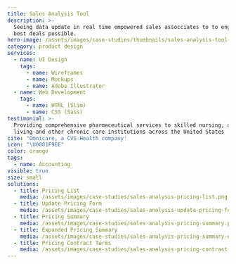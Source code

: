 ```yaml
---
title: Sales Analysis Tool
description: >-
  Seeing data update in real time empowered sales assocciates to to engineer the
  best deals possible.
hero-image: /assets/images/case-studies/thumbnails/sales-analysis-tool-thumbnail.png
category: product design
services:
  - name: UI Design
    tags:
      - name: Wireframes
      - name: Mockups
      - name: Adobe Illustrator
  - name: Web Development
    tags:
      - name: HTML (Slim)
      - name: CSS (Sass)
testimonial: >-
  Providing comprehensive pharmaceutical services to skilled nursing, assisted
  living and other chronic care institutions across the United States
cite: 'Omnicare, a CVS Health company'
icon: "\U0001F9EE"
color: orange
tags:
  - name: Accounting
visible: true
size: small
solutions:
  - title: Pricing List
    media: /assets/images/case-studies/sales-analysis-pricing-list.png
  - title: Update Pricing Form
    media: /assets/images/case-studies/sales-analysis-update-pricing-form.png
  - title: Pricing Summary
    media: /assets/images/case-studies/sales-analysis-pricing-summary.png
  - title: Expanded Pricing Summary
    media: /assets/images/case-studies/sales-analysis-pricing-summary-expanded.png
  - title: Pricing Contract Terms
    media: /assets/images/case-studies/sales-analysis-pricing-contract-terms.png
---
```









